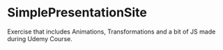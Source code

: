 # SimplePresentationSite

Exercise that includes Animations, Transformations and a bit of JS made during Udemy Course.
